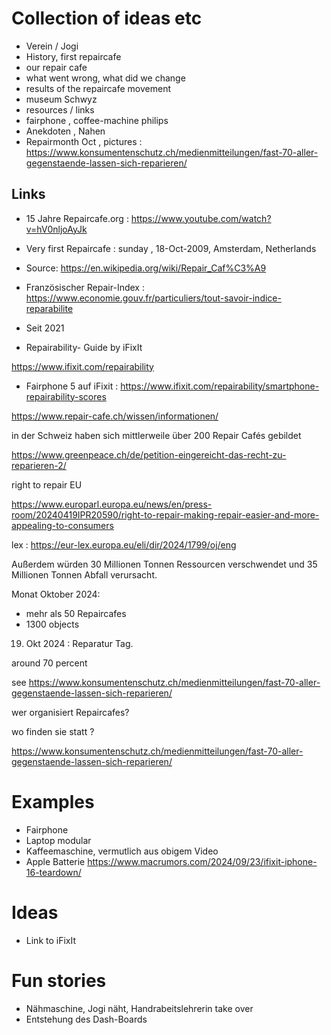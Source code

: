 # Collection of ideas etc



- Verein / Jogi
- History, first repaircafe
- our repair cafe
- what went wrong, what did we change
- results of the repaircafe movement
- museum Schwyz
- resources / links
- fairphone , coffee-machine philips
- Anekdoten , Nahen 
- Repairmonth Oct , pictures : https://www.konsumentenschutz.ch/medienmitteilungen/fast-70-aller-gegenstaende-lassen-sich-reparieren/



## Links

* 15 Jahre Repaircafe.org : https://www.youtube.com/watch?v=hV0nljoAyJk

* Very first Repaircafe : sunday , 18-Oct-2009, Amsterdam, Netherlands 

* Source: https://en.wikipedia.org/wiki/Repair_Caf%C3%A9

* Französischer Repair-Index : https://www.economie.gouv.fr/particuliers/tout-savoir-indice-reparabilite

* Seit 2021

* Repairability- Guide by iFixIt

https://www.ifixit.com/repairability

* Fairphone 5 auf iFixit : https://www.ifixit.com/repairability/smartphone-repairability-scores



https://www.repair-cafe.ch/wissen/informationen/

in der Schweiz haben sich mittlerweile über 200 Repair Cafés gebildet

https://www.greenpeace.ch/de/petition-eingereicht-das-recht-zu-reparieren-2/
  
right to repair EU

https://www.europarl.europa.eu/news/en/press-room/20240419IPR20590/right-to-repair-making-repair-easier-and-more-appealing-to-consumers

lex  : https://eur-lex.europa.eu/eli/dir/2024/1799/oj/eng

Außerdem würden 30 Millionen Tonnen Ressourcen verschwendet und 35 Millionen Tonnen Abfall verursacht.


Monat Oktober 2024:
- mehr als 50 Repaircafes
- 1300 objects

19. Okt 2024 : Reparatur Tag.

around 70 percent

see https://www.konsumentenschutz.ch/medienmitteilungen/fast-70-aller-gegenstaende-lassen-sich-reparieren/


wer organisiert Repaircafes?

wo finden sie statt ?



https://www.konsumentenschutz.ch/medienmitteilungen/fast-70-aller-gegenstaende-lassen-sich-reparieren/


# Examples

* Fairphone
* Laptop modular
* Kaffeemaschine, vermutlich aus obigem Video 
* Apple Batterie https://www.macrumors.com/2024/09/23/ifixit-iphone-16-teardown/


# Ideas

* Link to iFixIt

# Fun stories

* Nähmaschine, Jogi näht, Handrabeitslehrerin take over
* Entstehung des Dash-Boards


